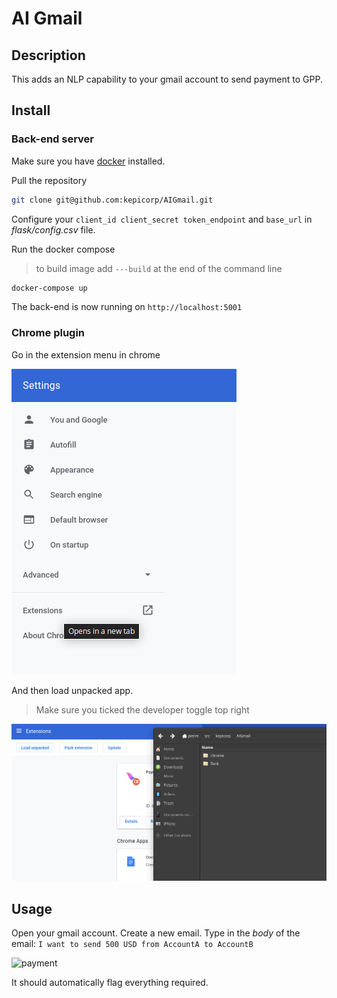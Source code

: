 # AI Gmail

## Description

This adds an NLP capability to your gmail account to send payment to GPP.

## Install

### Back-end server

Make sure you have [docker](https://docker.io) installed.

Pull the repository

```bash
git clone git@github.com:kepicorp/AIGmail.git
```

Configure your ```client_id client_secret token_endpoint``` and ```base_url``` in *flask/config.csv* file.

Run the docker compose

> to build image add ```---build``` at the end of the command line

```bash
docker-compose up
```


The back-end is now running on ```http://localhost:5001```

### Chrome plugin

Go in the extension menu in chrome

![extension](assets/chrome_extension.png)

And then load unpacked app.  

> Make sure you ticked the developer toggle top right

![plugin](assets/chrome_plugin.png)

## Usage

Open your gmail account.
Create a new email.
Type in the *body* of the email:
```I want to send 500 USD from AccountA to AccountB```

![payment](assets/payment.png)

It should automatically flag everything required.
